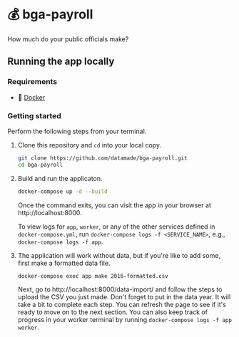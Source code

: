 # 💰 bga-payroll

How much do your public officials make?

## Running the app locally

### Requirements

- 🐳 [Docker](https://hub.docker.com/search/?type=edition&offering=community)

### Getting started

Perform the following steps from your terminal.

1. Clone this repository and `cd` into your local copy.

    ```bash
    git clone https://github.com/datamade/bga-payroll.git
    cd bga-payroll
    ```
2. Build and run the applicaton.

    ```bash
    docker-compose up -d --build
    ```

    Once the command exits, you can visit the app in your browser at
    http://localhost:8000.

    To view logs for `app`, `worker`, or any of the other services defined in
    `docker-compose.yml`, run `docker-compose logs -f <SERVICE_NAME>`, e.g.,
    `docker-compose logs -f app`.

3. The application will work without data, but if you're like to add some,
first make a formatted data file.

    ```bash
    docker-compose exec app make 2016-formatted.csv
    ```

    Next, go to http://localhost:8000/data-import/ and follow the steps to upload the CSV you just made. Don't forget to put in the data year. It will take a bit to complete each step. You can refresh the page to see if it's ready to move on to the next section. You can also keep track of progress in your worker terminal by running `docker-compose logs -f app worker`.
